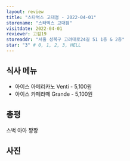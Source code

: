 ```yaml
---
layout: review
title: "스타벅스 고대점 - 2022-04-01"
storename: "스타벅스 고대점"
visitdate: 2022-04-01
reviewer: 고컴19
storeaddr: "서울 성북구 고려대로24길 51 1층 & 2층"
star: "3" # 0, 1, 2, 3, HELL
---
```


## 식사 메뉴

- 아이스 아메리카노 Venti - 5,100원
- 아이스 카페라떼 Grande - 5,100원

## 총평

스벅 아아 짱짱 

## 사진


